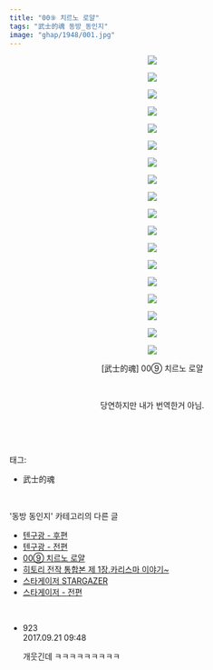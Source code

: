 ```yaml
---
title: "00⑨ 치르노 로얄"
tags: "武士的魂 동방_동인지"
image: "ghap/1948/001.jpg"
---
```

<div class="article">
<p style="text-align: center; clear: none; float: none;"><img src="{{ site.nasurl }}/ghap/1948/001.jpg"/></p>
<p style="text-align: center; clear: none; float: none;"><img src="{{ site.nasurl }}/ghap/1948/002.jpg"/></p>
<p style="text-align: center; clear: none; float: none;"><img src="{{ site.nasurl }}/ghap/1948/003.jpg"/></p>
<p style="text-align: center; clear: none; float: none;"><img src="{{ site.nasurl }}/ghap/1948/004.jpg"/></p>
<p style="text-align: center; clear: none; float: none;"><img src="{{ site.nasurl }}/ghap/1948/005.jpg"/></p>
<p style="text-align: center; clear: none; float: none;"><img src="{{ site.nasurl }}/ghap/1948/006.jpg"/></p>
<p style="text-align: center; clear: none; float: none;"><img src="{{ site.nasurl }}/ghap/1948/007.jpg"/></p>
<p style="text-align: center; clear: none; float: none;"><img src="{{ site.nasurl }}/ghap/1948/008.jpg"/></p>
<p style="text-align: center; clear: none; float: none;"><img src="{{ site.nasurl }}/ghap/1948/009.jpg"/></p>
<p style="text-align: center; clear: none; float: none;"><img src="{{ site.nasurl }}/ghap/1948/010.jpg"/></p>
<p style="text-align: center; clear: none; float: none;"><img src="{{ site.nasurl }}/ghap/1948/011.jpg"/></p>
<p style="text-align: center; clear: none; float: none;"><img src="{{ site.nasurl }}/ghap/1948/012.jpg"/></p>
<p style="text-align: center; clear: none; float: none;"><img src="{{ site.nasurl }}/ghap/1948/013.jpg"/></p>
<p style="text-align: center; clear: none; float: none;"><img src="{{ site.nasurl }}/ghap/1948/014.jpg"/></p>
<p style="text-align: center; clear: none; float: none;"><img src="{{ site.nasurl }}/ghap/1948/015.jpg"/></p>
<p style="text-align: center; clear: none; float: none;"><img src="{{ site.nasurl }}/ghap/1948/016.jpg"/></p>
<p style="text-align: center; clear: none; float: none;"><img src="{{ site.nasurl }}/ghap/1948/017.jpg"/></p>
<p style="text-align: center; clear: none; float: none;"><img src="{{ site.nasurl }}/ghap/1948/018.jpg"/></p>
<p style="text-align: center; clear: none; float: none;">[武士的魂] 00⑨ 치르노 로얄</p>
<p style="text-align: center; clear: none; float: none;"><br/></p>
<p style="text-align: center; clear: none; float: none;">당연하지만 내가 번역한거 아님.</p>
<p><br/></p>
</div><br/>
<div class="tagTrail">
<p>태그: </p>
<ul>
<li>武士的魂</li>
</ul>
</div><br/>
<div class="another">
<p>'동방 동인지' 카테고리의 다른 글</p>
<ul>
<li><a href="/2016-09-01-ghap_1951">텐구광 - 후편</a></li>
<li><a href="/2016-09-01-ghap_1950">텐구광 - 전편</a></li>
<li><a href="/2016-08-31-ghap_1948">00⑨ 치르노 로얄</a></li>
<li><a href="/2016-08-31-ghap_1947">히토리 전작 통합본 제 1장.카리스마 이야기~</a></li>
<li><a href="/2016-08-31-ghap_1946">스타게이저 STARGAZER</a></li>
<li><a href="/2016-08-31-ghap_1945">스타게이저 - 전편</a></li>
</ul>
</div><br/>
<div class="cb_module cb_fluid">
<div class="cb_wrt cb_profile">
<div class="comment">
<ul>
<li class="cb_thumb_off" id="comment15087524">
<div class="cb_comment_area">
<div class="cb_info_area">
<div class="cb_section">
<span class="cb_nick_name">923</span>
</div>
<div class="cb_section">
<span class="cb_date">2017.09.21 09:48 </span>
</div>
</div>
<div class="cb_dsc_comment">
<p class="cb_dsc">
											개웃긴데 ㅋㅋㅋㅋㅋㅋㅋㅋㅋ
										</p>
</div>
</div></li>
</ul>
</div>
</div><!-- commentList close -->
</div><br/>
